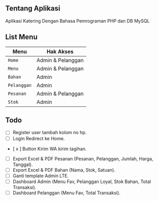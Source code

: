 ## Tentang Aplikasi

Aplikasi Katering Dengan Bahasa Pemrograman PHP dan DB MySQL

## List Menu
| Menu | Hak Akses |
| --- | --- |
| `Home` | Admin & Pelanggan |
| `Menu` | Admin & Pelanggan |
| `Bahan` | Admin |
| `Pelanggan` | Admin |
| `Pesanan` | Admin & Pelanggan |
| `Stok` | Admin |

## Todo
- [ ] Register user tambah kolom no hp.
- [ ] Login Redirect ke Home.
- [ x ] Button Kirim WA kirim tagihan.
- [ ] Export Excel & PDF Pesanan (Pesanan, Pelanggan, Jumlah, Harga, Tanggal).
- [ ] Export Excel & PDF Bahan (Nama, Stok, Satuan).
- [ ] Ganti template Admin LTE.
- [ ] Dashboard Admin (Menu Fav, Pelanggan Loyal, Stok Bahan, Total Transaksi).
- [ ] Dashboard Pelanggan (Menu Fav, Total Transaksi).
